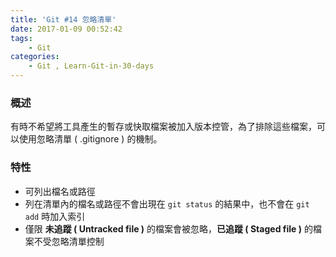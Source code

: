 ```yaml
---
title: 'Git #14 忽略清單'
date: 2017-01-09 00:52:42
tags: 
    - Git
categories:
    - Git , Learn-Git-in-30-days
---
```

### 概述
有時不希望將工具產生的暫存或快取檔案被加入版本控管，為了排除這些檔案，可以使用忽略清單 ( .gitignore ) 的機制。

<!-- more -->

### 特性
- 可列出檔名或路徑
- 列在清單內的檔名或路徑不會出現在 `git status` 的結果中，也不會在 `git add` 時加入索引
- 僅限 **未追蹤 ( Untracked file )** 的檔案會被忽略，**已追蹤 ( Staged file )** 的檔案不受忽略清單控制